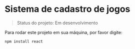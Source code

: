 # Sistema de cadastro de jogos

> Status do projeto: Em desenvolvimento

Para rodar este projeto em sua máquina, por favor digite:

```
npm install react
``` 
